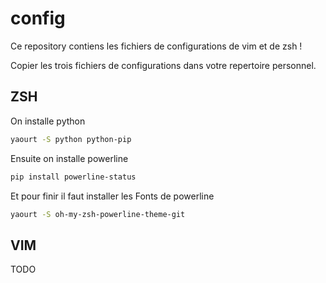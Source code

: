# config

Ce repository contiens les fichiers de configurations de vim et de zsh !

Copier les trois fichiers de configurations dans votre repertoire personnel. 

## ZSH

On installe python

```bash
yaourt -S python python-pip 
```

Ensuite on installe powerline

```bash
pip install powerline-status
```

Et pour finir il faut installer les Fonts de powerline

```bash
yaourt -S oh-my-zsh-powerline-theme-git
```

## VIM

TODO
